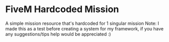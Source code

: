 # FiveM Hardcoded Mission
 A simple mission resource that's hardcoded for 1 singular mission
 Note: I made this as a test before creating a system for my framework, if you have any suggestions/tips help would be appreciated :)
